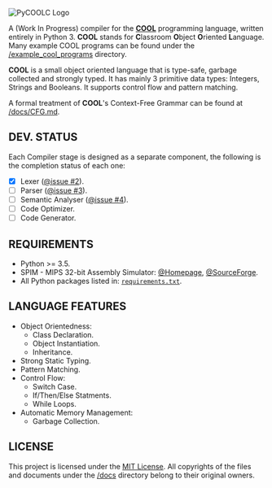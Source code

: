![PyCOOLC Logo](http://i.imgur.com/pLIqWi5.png)

A (Work In Progress) compiler for the **[COOL](https://en.wikipedia.org/wiki/Cool_(programming_language))** programming language, written entirely in Python 3. **COOL** stands for **C**lassroom **O**bject **O**riented **L**anguage. Many example COOL programs can be found under the [/example_cool_programs](/example_cool_programs) directory.

**COOL** is a small object oriented language that is type-safe, garbage collected and strongly typed. It has mainly 3 primitive data types: Integers, Strings and Booleans. It supports control flow and pattern matching.

A formal treatment of **COOL**'s Context-Free Grammar can be found at [/docs/CFG.md](/docs/CFG.md).

## DEV. STATUS

Each Compiler stage is designed as a separate component, the following is the completion status of each one:

 * [X] Lexer ([@issue #2](https://github.com/aalhour/PyCOOLC/issues/2)).
 * [ ] Parser ([@issue #3](https://github.com/aalhour/PyCOOLC/issues/3)).
 * [ ] Semantic Analyser ([@issue #4](https://github.com/aalhour/PyCOOLC/issues/4)).
 * [ ] Code Optimizer.
 * [ ] Code Generator.

## REQUIREMENTS

 * Python >= 3.5.
 * SPIM - MIPS 32-bit Assembly Simulator: [@Homepage](http://spimsimulator.sourceforge.net), [@SourceForge](https://sourceforge.net/projects/spimsimulator/files/).
 * All Python packages listed in: [`requirements.txt`](requirements.txt).

## LANGUAGE FEATURES

  * Object Orientedness:
    + Class Declaration.
    + Object Instantiation.
    + Inheritance.
  * Strong Static Typing.
  * Pattern Matching.
  * Control Flow:
    + Switch Case.
    + If/Then/Else Statments.
    + While Loops.
  * Automatic Memory Management:
    + Garbage Collection.

## LICENSE

This project is licensed under the [MIT License](LICENSE). All copyrights of the files and documents under the [/docs](/docs) directory belong to their original owners.
